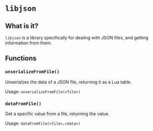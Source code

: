 # ``libjson``

## What is it?
``libjson`` is a library specifically for dealing with JSON files, and getting information from them.

## Functions

### ``unserializeFromFile()``

Unserialzes the data of a JSON file, returning it as a Lua table.

Usage: ``unserializeFromFile(<file>)``

### ``dataFromFile()``

Get a specific value from a file, returning the value.

Usage: ``dataFromFile(<file>,<data>)``
